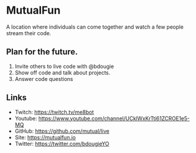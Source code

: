 # MutualFun

A location where individuals can come together and watch a few people stream their code. 

## Plan for the future. 

1. Invite others to live code with @bdougie
2. Show off code and talk about projects. 
3. Answer code questions

## Links

- Twitch: https://twitch.tv/me8bot
- Youtube: https://www.youtube.com/channel/UCklWxKrTti61ZCROE1e5-MQ
- GitHub: https://github.com/mutual/live
- Site: https://mutualfun.io
- Twitter: https://twitter.com/bdougieYO
